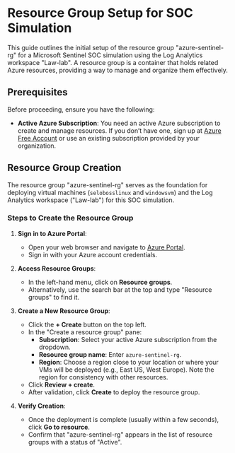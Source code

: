 # Resource Group Setup for SOC Simulation

This guide outlines the initial setup of the resource group "azure-sentinel-rg" for a Microsoft Sentinel SOC simulation using the Log Analytics workspace "Law-lab". A resource group is a container that holds related Azure resources, providing a way to manage and organize them effectively.

## Prerequisites

Before proceeding, ensure you have the following:

- **Active Azure Subscription**: You need an active Azure subscription to create and manage resources. If you don’t have one, sign up at [Azure Free Account](https://azure.microsoft.com/free/) or use an existing subscription provided by your organization.

## Resource Group Creation

The resource group "azure-sentinel-rg" serves as the foundation for deploying virtual machines (`selobosslinux` and `windowsvm`) and the Log Analytics workspace ("Law-lab") for this SOC simulation.

### Steps to Create the Resource Group

1. **Sign in to Azure Portal**:
   - Open your web browser and navigate to [Azure Portal](https://portal.azure.com/).
   - Sign in with your Azure account credentials.

2. **Access Resource Groups**:
   - In the left-hand menu, click on **Resource groups**.
   - Alternatively, use the search bar at the top and type "Resource groups" to find it.

3. **Create a New Resource Group**:
   - Click the **+ Create** button on the top left.
   - In the "Create a resource group" pane:
     - **Subscription**: Select your active Azure subscription from the dropdown.
     - **Resource group name**: Enter `azure-sentinel-rg`.
     - **Region**: Choose a region close to your location or where your VMs will be deployed (e.g., East US, West Europe). Note the region for consistency with other resources.
   - Click **Review + create**.
   - After validation, click **Create** to deploy the resource group.

4. **Verify Creation**:
   - Once the deployment is complete (usually within a few seconds), click **Go to resource**.
   - Confirm that "azure-sentinel-rg" appears in the list of resource groups with a status of "Active".
